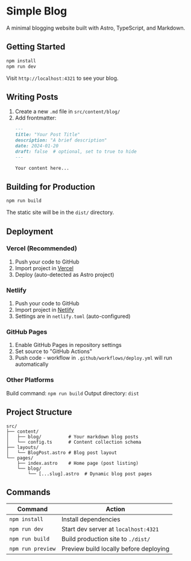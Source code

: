 # Simple Blog

A minimal blogging website built with Astro, TypeScript, and Markdown.

## Getting Started

```bash
npm install
npm run dev
```

Visit `http://localhost:4321` to see your blog.

## Writing Posts

1. Create a new `.md` file in `src/content/blog/`
2. Add frontmatter:
   ```markdown
   ---
   title: "Your Post Title"
   description: "A brief description"
   date: 2024-01-20
   draft: false  # optional, set to true to hide
   ---

   Your content here...
   ```

## Building for Production

```bash
npm run build
```

The static site will be in the `dist/` directory.

## Deployment

### Vercel (Recommended)
1. Push your code to GitHub
2. Import project in [Vercel](https://vercel.com)
3. Deploy (auto-detected as Astro project)

### Netlify
1. Push your code to GitHub
2. Import project in [Netlify](https://netlify.com)
3. Settings are in `netlify.toml` (auto-configured)

### GitHub Pages
1. Enable GitHub Pages in repository settings
2. Set source to "GitHub Actions"
3. Push code - workflow in `.github/workflows/deploy.yml` will run automatically

### Other Platforms
Build command: `npm run build`
Output directory: `dist`

## Project Structure

```
src/
├── content/
│   ├── blog/          # Your markdown blog posts
│   └── config.ts      # Content collection schema
├── layouts/
│   └── BlogPost.astro # Blog post layout
└── pages/
    ├── index.astro    # Home page (post listing)
    └── blog/
        └── [...slug].astro  # Dynamic blog post pages
```

## Commands

| Command | Action |
|---------|--------|
| `npm install` | Install dependencies |
| `npm run dev` | Start dev server at `localhost:4321` |
| `npm run build` | Build production site to `./dist/` |
| `npm run preview` | Preview build locally before deploying |
